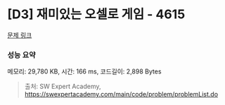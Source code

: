 # [D3] 재미있는 오셀로 게임 - 4615 

[문제 링크](https://swexpertacademy.com/main/code/problem/problemDetail.do?contestProbId=AWQmA4uK8ygDFAXj) 

### 성능 요약

메모리: 29,780 KB, 시간: 166 ms, 코드길이: 2,898 Bytes



> 출처: SW Expert Academy, https://swexpertacademy.com/main/code/problem/problemList.do